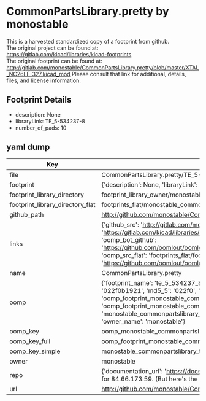 # CommonPartsLibrary.pretty by monostable  
This is a harvested standardized copy of a footprint from github.  
The original project can be found at:  
https://gitlab.com/kicad/libraries/kicad-footprints  
The original footprint can be found at:
http://gitlab.com/monostable/CommonPartsLibrary.pretty/blob/master/XTAL_NC26LF-327.kicad_mod
Please consult that link for additional, details, files, and license information.  
## Footprint Details
* description: None  
* libraryLink: TE_5-534237-8  
* number_of_pads: 10  
## yaml dump  
| Key | Value |  
| --- | --- |  
| file | CommonPartsLibrary.pretty/TE_5-534237-8.kicad_mod |  
| footprint | {'description': None, 'libraryLink': 'TE_5-534237-8', 'number_of_pads': 10} |  
| footprint_library_directory | footprint_library_owner/monostable_CommonPartsLibrary.pretty |  
| footprint_library_directory_flat | footprints_flat/monostable_commonpartslibrary_te_5_534237_8/working |  
| github_path | http://github.com/monostable/CommonPartsLibrary.pretty/blob/master/TE_5-534237-8.kicad_mod |  
| links | {'github_src': 'http://gitlab.com/monostable/CommonPartsLibrary.pretty/blob/master/XTAL_NC26LF-327.kicad_mod', 'github_src_repo': 'https://gitlab.com/kicad/libraries/kicad-footprints', 'oomp_bot': 'footprints/monostable_commonpartslibrary_te_5_534237_8/working', 'oomp_bot_github': 'https://github.com/oomlout/oomlout_oomp_footprint_bot/tree/main/footprints/monostable_commonpartslibrary_te_5_534237_8/working', 'oomp_src_flat': 'footprints_flat/footprints_flat/monostable_commonpartslibrary_te_5_534237_8/working', 'oomp_src_flat_github': 'https://github.com/oomlout/oomlout_oomp_footprint_src/tree/main/footprints_flat/monostable_commonpartslibrary_te_5_534237_8/working'} |  
| name | CommonPartsLibrary.pretty |  
| oomp | {'footprint_name': 'te_5_534237_8', 'library_name': 'commonpartslibrary', 'md5': '022f0b19219e740707e89012993356a9', 'md5_10': '022f0b1921', 'md5_5': '022f0', 'md5_6': '022f0b', 'oomp_key': 'oomp_monostable_commonpartslibrary_te_5_534237_8', 'oomp_key_extra': 'oomp_footprint_monostable_commonpartslibrary_te_5_534237_8', 'oomp_key_full': 'oomp_footprint_monostable_commonpartslibrary_te_5_534237_8_022f0b', 'oomp_key_simple': 'monostable_commonpartslibrary_te_5_534237_8', 'original_filename': 'CommonPartsLibrary.pretty/TE_5-534237-8.kicad_mod', 'owner_name': 'monostable'} |  
| oomp_key | oomp_monostable_commonpartslibrary_te_5_534237_8 |  
| oomp_key_full | oomp_footprint_monostable_commonpartslibrary_te_5_534237_8 |  
| oomp_key_simple | monostable_commonpartslibrary_te_5_534237_8 |  
| owner | monostable |  
| repo | {'documentation_url': 'https://docs.github.com/rest/overview/resources-in-the-rest-api#rate-limiting', 'message': "API rate limit exceeded for 84.66.173.59. (But here's the good news: Authenticated requests get a higher rate limit. Check out the documentation for more details.)"} |  
| url | http://github.com/monostable/CommonPartsLibrary.pretty |  

